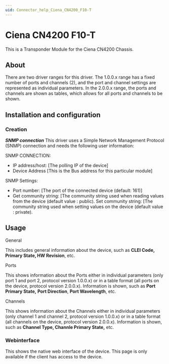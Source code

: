 ```yaml
---
uid: Connector_help_Ciena_CN4200_F10-T
---
```


# Ciena CN4200 F10-T

This is a Transponder Module for the Ciena CN4200 Chassis.

## About

There are two driver ranges for this driver. The 1.0.0.x range has a fixed number of ports and channels (2), and the port and channel settings are represented as individual parameters.
In the 2.0.0.x range, the ports and channels are shown as tables, which allows for all ports and channels to be shown.

## Installation and configuration

### Creation

***SNMP connection***
This driver uses a Simple Network Management Protocol (SNMP) connection and needs the following user information:

SNMP CONNECTION:

- IP address/host: \[The polling IP of the device\]
- Device Address \[This is the Bus address for this particular module\]

SNMP Settings:

- Port number: \[The port of the connected device (default: 161)\]
- Get community string: \[The community string used when reading values from the device
  (default value : public).
  Set community string: \[The community string used when setting values on the device
  (default value : private).

## Usage


General

This includes general information about the device, such as **CLEI Code, Primary State, HW Revision**, etc.

Ports

This shows information about the Ports either in individual parameters (only port 1 and port 2, protocol version 1.0.0.x) or in a table format (all ports on the device, protocol version 2.0.0.x).
Information is shown, such as **Port Primary State,** **Port Direction**, **Port Wavelength**, etc.


Channels

This shows information about the Channels either in individual parameters (only channel 1 and channel 2, protocol version 1.0.0.x) or in a table format (all channels on the device, protocol version 2.0.0.x).
Information is shown, such as **Channel Type, Channle Primary State,** etc.

### Webinterface

This shows the native web interface of the device.
This page is only available if the client has access to the device.
